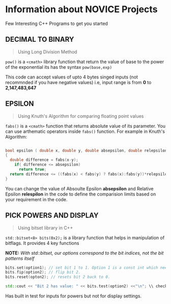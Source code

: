 # Information about NOVICE Projects

Few Interesting C++ Programs to get you started

## DECIMAL TO BINARY
> Using Long Division Method

`pow()` is a `<cmath>` library function that return the value of base to the power of the exponential its has the syntax `pow(base,exp)`

This code can accept values of upto 4 bytes singed inputs (not recommnded if you have negative values) i.e, input range is from **0** to **2,147,483,647**

## EPSILON

> Using Knuth's Algorithm for comparing floating point values

`fabs()` is a `<cmath>` function that returns absolute value of its parameter. You can use arthematic operators inside `fabs()` function. For example in Knuth's Algorithm:

```cpp

bool epsilon ( double x, double y, double absepsilon, double relepsilon)
{
  double difference = fabs(x-y);
    if( difference <= absepsilon)
      return true;
  return difference <= ((fabs(x) < fabs(y) ? fabs(x):fabs(y))*relepsilon);
}

```
You can change the value of Absoulte Epsilon **absepsilon** and Relative Epsilon **relespilon** in the code to define the comparision limits based on your requirement in the code.

## PICK POWERS AND DISPLAY

> Using bitset library in C++

`std::bitset<8> bits(0x2);` is a <bitset> library function that helps in manipulation of bitflags. It provides 4 key functions

**NOTE:** _With std::bitset, our options correspond to the bit indices, not the bit patterns itself_

```cpp
bits.set(option1); // set bit 1 to 1. Option 1 is a const int which needs to be declared.
bits.fip(option2); // flip bit 2.
bits.reset(opton2); // resets bit 2 back to 0.

std::cout << "Bit 2 has value: " << bits.test(option2) <<"\n"; \\ check the current value of bit 2

````
Has built in test for inputs for powers but not for display settings.